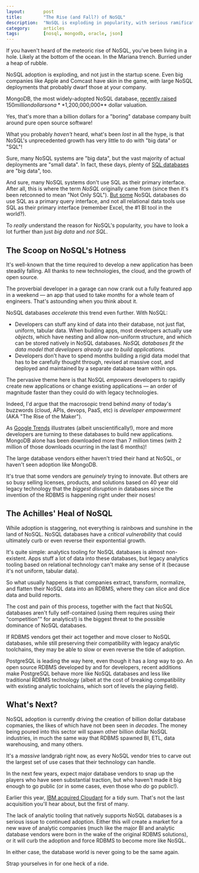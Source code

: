 ```yaml
---
layout:       post
title:        "The Rise (and Fall?) of NoSQL"
description:  "NoSQL is exploding in popularity, with serious ramifications for the entire database industry."
category:     articles
tags:         [nosql, mongodb, oracle, json]
---
```


If you haven't heard of the meteoric rise of NoSQL, you've been living in a hole. Likely at the bottom of the ocean. In the Mariana trench. Burried under a heap of rubble.

NoSQL adoption is exploding, and not just in the startup scene. Even big companies like Apple and Comcast have skin in the game, with large NoSQL deployments that probably dwarf those at your company.

MongoDB, the most widely-adopted NoSQL database, [recently raised](http://www.crunchbase.com/funding-round/5576d45dd1a3b6f606ba5c478660a4e3) $150 million dollars on a **$1,200,000,000** dollar valuation. 

Yes, that's more than a billion dollars for a "boring" database company built around pure open source software!

What you probably *haven't* heard, what's been *lost* in all the hype, is that NoSQL's unprecedented growth has very little to do with "big data" or "SQL"!

Sure, many NoSQL systems are "big data", but the vast majority of actual deployments are "small data". In fact, these days, plenty of [SQL databases](http://www.splicemachine.com) are "big data", too.

And sure, many NoSQL systems don't use SQL as their primary interface. After all, this is where the term *NoSQL* originally came from (since then it's been retconned to mean "Not Only SQL"). [But some](http://www.couchbase.com/communities/n1ql) NoSQL databases do use SQL as a primary query interface, and not all relational data tools use SQL as their primary interface (remember Excel, the #1 BI tool in the world?).

To *really* understand the reason for NoSQL's popularity, you have to look a lot further than just *big data* and *not SQL*.

## The Scoop on NoSQL's Hotness

It's well-known that the time required to develop a new application has been steadily falling. All thanks to new technologies, the cloud, and the growth of open source.

The proverbial developer in a garage can now crank out a fully featured app in a weekend &mdash; an app that used to take *months* for a whole team of engineers. That's astounding when you think about it.

NoSQL databases *accelerate* this trend even further. With NoSQL:

* Developers can stuff any kind of data into their database, not just flat, uniform, tabular data. When building apps, most developers actually use *objects*, which have nesting and allow non-uniform structure, and which can be stored natively in NoSQL databases. *NoSQL databases fit the data model that developers already use to build applications.*
* Developers don't have to spend months building a rigid data model that has to be carefully thought through, revised at massive cost, and deployed and maintained by a separate database team within ops.

The pervasive theme here is that NoSQL *empowers* developers to rapidly create new applications or change existing applications &mdash; an order of magnitude faster than they could do with legacy technologies.

Indeed, I'd argue that the macrosopic trend behind *many* of today's buzzwords (cloud, APIs, devops, PaaS, etc) is *developer empowerment* (AKA "The Rise of the Maker").

As [Google Trends](http://www.google.com/trends/explore#q=mongodb%2C%20oracle%20db&cmpt=q) illustrates (albeit unscientifically!), more and more developers are turning to these databases to build new applications. MongoDB alone has been downloaded more than 7 million times (with 2 million of those downloads ocurring in the last 6 months)!

The large database vendors either haven't tried their hand at NoSQL, or haven't seen adoption like MongoDB. 

It's true that some vendors are *genuinely* trying to innovate. But others are so busy selling licenses, products, and solutions based on 40 year old legacy technology that the *biggest disruption* in databases since the invention of the RDBMS is happening right under their noses!

## The Achilles' Heal of NoSQL

While adoption is staggering, not everything is rainbows and sunshine in the land of NoSQL. NoSQL databases have a *critical vulnerability* that could ultimately curb or even reverse their expontential growth.

It's quite simple: analytics tooling for NoSQL databases is almost non-existent. Apps stuff a lot of data into these databases, but legacy analytics tooling based on relational technology can't make any sense of it (because it's not uniform, tabular data).

So what usually happens is that companies extract, transform, normalize, and flatten their NoSQL data into an RDBMS, where they can slice and dice data and build reports.

The cost and pain of this process, together with the fact that NoSQL databases aren't fully self-contained (using them requires using their "competition"" for analytics!) is the biggest threat to the possible dominance of NoSQL databases.

If RDBMS vendors get their act together and move closer to NoSQL databases, while still preserving their compatibility with legacy analytic toolchains, they may be able to slow or even reverse the tide of adoption.

PostgreSQL is leading the way here, even though it has a *long* way to go. An open source RDBMS developed by and for developers, recent additions make  PostgreSQL behave more like NoSQL databases and less like traditional RDBMS technology (albeit at the cost of breaking compatibility with existing analytic toolchains, which sort of levels the playing field).

## What's Next?

NoSQL adoption is currently driving the creation of billion dollar database copmanies, the likes of which have not been seen in *decades*. The money being poured into this sector will spawn other billion dollar NoSQL industries, in much the same way that RDBMS spawned BI, ETL, data warehousing, and many others.

It's a *massive* landgrab right now, as every NoSQL vendor tries to carve out the largest set of use cases that their technology can handle.

In the next few years, expect major database vendors to snap up the players who have seen substantial traction, but who haven't made it big enough to go public (or in some cases, even those who *do* go public!).

Earlier this year, [IBM acquired Cloudant](http://www-03.ibm.com/press/us/en/pressrelease/43342.wss) for a tidy sum. That's not the last acquisition you'll hear about, but the first of many.

The lack of analytic tooling that natively supports NoSQL databases is a serious issue to continued adoption. Either this will create a market for a new wave of analytic companies (much like the major BI and analytic database vendors were born in the wake of the original RDBMS solutions), or it will curb the adoption and force RDBMS to become more like NoSQL.

In either case, the database world is never going to be the same again. 

Strap yourselves in for one heck of a ride.
